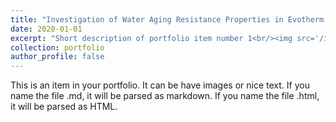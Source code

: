 ```yaml
---
title: "Investigation of Water Aging Resistance Properties in Evotherm warm mix rubber asphalt"
date: 2020-01-01
excerpt: "Short description of portfolio item number 1<br/><img src='/images/500x300.png'>"
collection: portfolio
author_profile: false
---
```


This is an item in your portfolio. It can be have images or nice text. If you name the file .md, it will be parsed as markdown. If you name the file .html, it will be parsed as HTML.  
